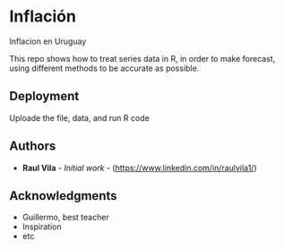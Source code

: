 # Inflación
Inflacion en Uruguay

This repo shows how to treat series data in R, in order to make forecast, using different methods to be accurate as possible.

## Deployment

Uploade the file, data, and run R code


## Authors

* **Raul Vila** - *Initial work* - (https://www.linkedin.com/in/raulvila1/)

## Acknowledgments

* Guillermo, best teacher
* Inspiration
* etc
